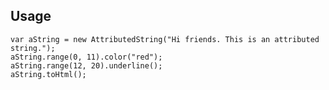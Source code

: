 ## Usage

    var aString = new AttributedString("Hi friends. This is an attributed string.");
    aString.range(0, 11).color("red");
    aString.range(12, 20).underline();
    aString.toHtml();
